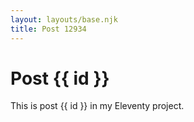 ```yaml
---
layout: layouts/base.njk
title: Post 12934
---
```


# Post {{ id }}

This is post {{ id }} in my Eleventy project.
